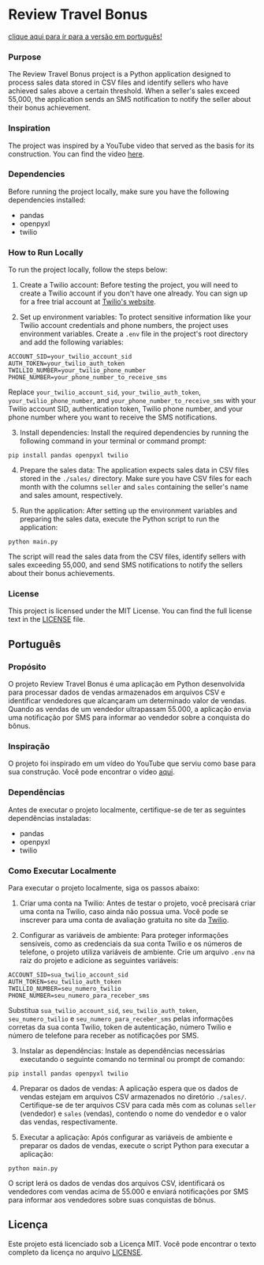 # Review Travel Bonus


[clique aqui para ír para a versão em português!](#portuguese_version)


### Purpose
The Review Travel Bonus project is a Python application designed to process sales data stored in CSV files and identify sellers who have achieved sales above a certain threshold. When a seller's sales exceed 55,000, the application sends an SMS notification to notify the seller about their bonus achievement.

### Inspiration
The project was inspired by a YouTube video that served as the basis for its construction. You can find the video [here](https://www.youtube.com/watch?v=GQpQha2Mfpg).

### Dependencies
Before running the project locally, make sure you have the following dependencies installed:
- pandas
- openpyxl
- twilio

### How to Run Locally
To run the project locally, follow the steps below:

1. Create a Twilio account: Before testing the project, you will need to create a Twilio account if you don't have one already. You can sign up for a free trial account at [Twilio's website](https://www.twilio.com).

2. Set up environment variables: To protect sensitive information like your Twilio account credentials and phone numbers, the project uses environment variables. Create a `.env` file in the project's root directory and add the following variables:

```
ACCOUNT_SID=your_twilio_account_sid
AUTH_TOKEN=your_twilio_auth_token
TWILLIO_NUMBER=your_twilio_phone_number
PHONE_NUMBER=your_phone_number_to_receive_sms
```

Replace `your_twilio_account_sid`, `your_twilio_auth_token`, `your_twilio_phone_number`, and `your_phone_number_to_receive_sms` with your Twilio account SID, authentication token, Twilio phone number, and your phone number where you want to receive the SMS notifications.

3. Install dependencies: Install the required dependencies by running the following command in your terminal or command prompt:

```
pip install pandas openpyxl twilio
```

4. Prepare the sales data: The application expects sales data in CSV files stored in the `./sales/` directory. Make sure you have CSV files for each month with the columns `seller` and `sales` containing the seller's name and sales amount, respectively.

5. Run the application: After setting up the environment variables and preparing the sales data, execute the Python script to run the application:

```
python main.py
```

The script will read the sales data from the CSV files, identify sellers with sales exceeding 55,000, and send SMS notifications to notify the sellers about their bonus achievements.

### License
This project is licensed under the MIT License. You can find the full license text in the [LICENSE](LICENSE.md) file.



## <a id="portuguese_version"></a> Português

### Propósito
O projeto Review Travel Bonus é uma aplicação em Python desenvolvida para processar dados de vendas armazenados em arquivos CSV e identificar vendedores que alcançaram um determinado valor de vendas. Quando as vendas de um vendedor ultrapassam 55.000, a aplicação envia uma notificação por SMS para informar ao vendedor sobre a conquista do bônus.

### Inspiração
O projeto foi inspirado em um vídeo do YouTube que serviu como base para sua construção. Você pode encontrar o vídeo [aqui](https://www.youtube.com/watch?v=GQpQha2Mfpg).

### Dependências
Antes de executar o projeto localmente, certifique-se de ter as seguintes dependências instaladas:
- pandas
- openpyxl
- twilio

### Como Executar Localmente
Para executar o projeto localmente, siga os passos abaixo:

1. Criar uma conta na Twilio: Antes de testar o projeto, você precisará criar uma conta na Twilio, caso ainda não possua uma. Você pode se inscrever para uma conta de avaliação gratuita no site da [Twilio](https://www.twilio.com).

2. Configurar as variáveis de ambiente: Para proteger informações sensíveis, como as credenciais da sua conta Twilio e os números de telefone, o projeto utiliza variáveis de ambiente. Crie um arquivo `.env` na raiz do projeto e adicione as seguintes variáveis:

```
ACCOUNT_SID=sua_twilio_account_sid
AUTH_TOKEN=seu_twilio_auth_token
TWILLIO_NUMBER=seu_numero_twilio
PHONE_NUMBER=seu_numero_para_receber_sms
```

Substitua `sua_twilio_account_sid`, `seu_twilio_auth_token`, `seu_numero_twilio` e `seu_numero_para_receber_sms` pelas informações corretas da sua conta Twilio, token de autenticação, número Twilio e número de telefone para receber as notificações por SMS.

3. Instalar as dependências: Instale as dependências necessárias executando o seguinte comando no terminal ou prompt de comando:

```
pip install pandas openpyxl twilio
```

4. Preparar os dados de vendas: A aplicação espera que os dados de vendas estejam em arquivos CSV armazenados no diretório `./sales/`. Certifique-se de ter arquivos CSV para cada mês com as colunas `seller` (vendedor) e `sales` (vendas), contendo o nome do vendedor e o valor das vendas, respectivamente.

5. Executar a aplicação: Após configurar as variáveis de ambiente e preparar os dados de vendas, execute o script Python para executar a aplicação:

```
python main.py
```

O script lerá os dados de vendas dos arquivos CSV, identificará os vendedores com vendas acima de 55.000 e enviará notificações por SMS para informar aos vendedores sobre suas conquistas de bônus.

## Licença
Este projeto está licenciado sob a Licença MIT. Você pode encontrar o texto completo da licença no arquivo [LICENSE](LICENSE.md).

